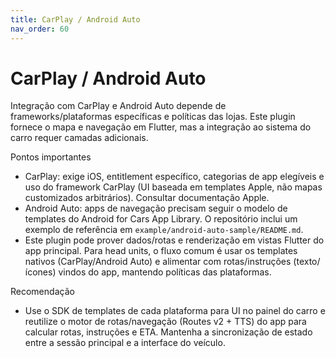 ```yaml
---
title: CarPlay / Android Auto
nav_order: 60
---
```


# CarPlay / Android Auto

Integração com CarPlay e Android Auto depende de frameworks/plataformas específicas e políticas das lojas. Este plugin fornece o mapa e navegação em Flutter, mas a integração ao sistema do carro requer camadas adicionais.

Pontos importantes
- CarPlay: exige iOS, entitlement específico, categorias de app elegíveis e uso do framework CarPlay (UI baseada em templates Apple, não mapas customizados arbitrários). Consultar documentação Apple.
- Android Auto: apps de navegação precisam seguir o modelo de templates do Android for Cars App Library. O repositório inclui um exemplo de referência em `example/android-auto-sample/README.md`.
- Este plugin pode prover dados/rotas e renderização em vistas Flutter do app principal. Para head units, o fluxo comum é usar os templates nativos (CarPlay/Android Auto) e alimentar com rotas/instruções (texto/ícones) vindos do app, mantendo políticas das plataformas.

Recomendação
- Use o SDK de templates de cada plataforma para UI no painel do carro e reutilize o motor de rotas/navegação (Routes v2 + TTS) do app para calcular rotas, instruções e ETA. Mantenha a sincronização de estado entre a sessão principal e a interface do veículo.

